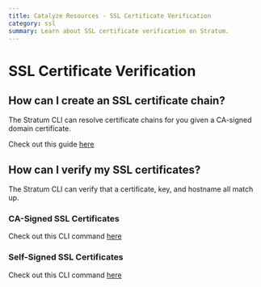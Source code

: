 ```yaml
---
title: Catalyze Resources - SSL Certificate Verification
category: ssl
summary: Learn about SSL certificate verification on Stratum.
---
```


# SSL Certificate Verification

## How can I create an SSL certificate chain?

The Stratum CLI can resolve certificate chains for you given a CA-signed domain certificate.

Check out this guide [here](https://resources.catalyze.io/stratum/articles/guides/self-service-SSL)

## How can I verify my SSL certificates?

The Stratum CLI can verify that a certificate, key, and hostname all match up.

### CA-Signed SSL Certificates

Check out this CLI command [here](https://resources.catalyze.io/paas/paas-cli-reference/ssl-verify/)

### Self-Signed SSL Certificates

Check out this CLI command [here](https://resources.catalyze.io/paas/paas-cli-reference/ssl-verify/)
